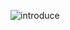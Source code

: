 ![introduce](https://github.com/raymondanythings/pierong-front/assets/73725736/8fae65a1-9d06-47f7-97ad-1c785426c929)
